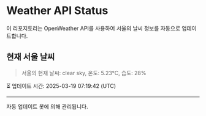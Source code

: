 
# Weather API Status

이 리포지토리는 OpenWeather API를 사용하여 서울의 날씨 정보를 자동으로 업데이트합니다.

## 현재 서울 날씨
> 서울의 현재 날씨: clear sky, 온도: 5.23°C, 습도: 28%

⏳ 업데이트 시간: 2025-03-19 07:19:42 (UTC)

---
자동 업데이트 봇에 의해 관리됩니다.

